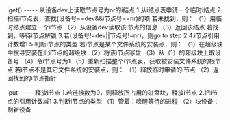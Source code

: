 iget() ----- 从设备dev上读取节点号为nr的i结点
1.从i结点表申请一个临时i结点
2.扫描i节点表，查找(设备号==dev&&i节点号==nr)的项
若未找到，则：
（1）用临时结点建立一个i节点
（2）从设备dev读取该i节点的信息
（3）返回该结点
若找到，等待i节点解锁
3.若(设备号!=dev||节点号!=nr)，则go to step 2
4.i节点引用计数增1
5.判断i节点的类型
若i节点是某个文件系统的安装点，则：
（1）在超级块中搜寻安装在此i节点的超级块
（2）将该i节点写盘
（3）从（1）的超级块上取设备号
（4）令i节点号为1
（5）重新扫描整个i节点表，获取被安装文件系统的根节点
若i节点不是其它文件系统的安装点，则：
（1）释放临时申请的i节点
（2）返回找到的i节点指针

iput ----- 释放i节点
1.若链接数为0，则释放所占用的磁盘块，释放i节点
2.把i节点的引用计数减1
3.判断i节点的类型
（1）管着：唤醒等待的进程
（2）块设备：刷新设备